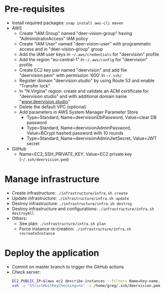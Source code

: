 # Pre-requisites
* Install required packages: `snap install aws-cli maven`
* AWS
  * Create "IAM Group" named "deer-vision-group" having "AdministratorAccess" IAM policy
  * Create "IAM User" named "deer-vision-user" with programmatic access and in "deer-vision-group" group
  * Add the IAM user keys in `~/.aws/credentials` for "deervision" profile
  * Add the region "eu-central-1" in `~/.aws/config` for "deervision" profile
  * Create EC2 key pair named "deervision" and add file "deervision.pem" with permission '600' in `~/.ssh/`
  * Register domain "deervision.studio" by using Route 53 and enable "Transfer lock"
  * In "N.Virgina" region: create and validate an ACM certificate for "deervision.studio" and with additional domain name "www.deervision.studio"
  * Delete the default VPC (optional)
  * Add parameters in AWS System Manager Parameter Store
    * Type=Standard, Name=deervisionDbPassword, Value=clear DB password
    * Type=Standard, Name=deervisionAdminPassword, Value=BCrypt hashed password with 10 rounds
    * Type=Standard, Name=deervisionAdminJwtSecret, Value=JWT secret
* GitHub
  * Name=EC2_SSH_PRIVATE_KEY, Value=EC2 private key (`~/.ssh/deervision.pem`)

# Manage infrastructure
* Create infrastructure: `./infrastructure/infra.sh create`
* Update infrastructure: `./infrastructure/infra.sh update`
* Destroy infrastructure: `./infrastructure/infra.sh destroy`
* Destroy infrastructure and configurations: `./infrastructure/infra.sh destroyAll`
* Others:
  * See plan: `./infrastructure/infra.sh plan`
  * Force instance re-creation: `./infrastructure/infra.sh recreateInstance`

# Deploy the application
* Commit on master branch to trigger the GitHub actions
* Check server:
  ```bash
  EC2_PUBLIC_IP=$(aws ec2 describe-instances --filters Name=key-name,Values=deervision Name=instance-state-name,Values=running --query "Reservations[0].Instances[0].PublicIpAddress" --output text)
  ssh -o "StrictHostKeyChecking=no" -i /home/greg/.ssh/deervision.pem "ubuntu@${EC2_PUBLIC_IP}"
  ```
